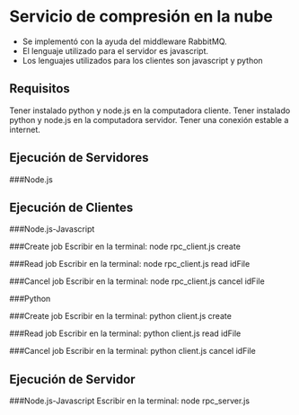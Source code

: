# Servicio de compresión en la nube 
- Se implementó con la ayuda del middleware RabbitMQ.
- El lenguaje utilizado para el servidor es javascript.
- Los lenguajes utilizados para los clientes son javascript y python

## Requisitos
Tener instalado python y node.js en la computadora cliente.
Tener instalado python y node.js en la computadora servidor.
Tener una conexión estable a internet.

## Ejecución de Servidores
###Node.js


## Ejecución de Clientes

###Node.js-Javascript

###Create job
Escribir en la terminal:
	node rpc_client.js create

###Read job
Escribir en la terminal:
	node rpc_client.js read idFile

###Cancel job
Escribir en la terminal:
	node rpc_client.js cancel idFile


###Python

###Create job
Escribir en la terminal:
	python client.js create 

###Read job
Escribir en la terminal:
	python client.js read idFile

###Cancel job
Escribir en la terminal:
	python client.js cancel idFile

## Ejecución de Servidor
###Node.js-Javascript
Escribir en la terminal:
	node rpc_server.js 

